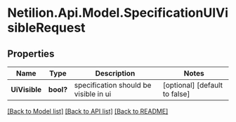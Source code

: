 # Netilion.Api.Model.SpecificationUIVisibleRequest
## Properties

Name | Type | Description | Notes
------------ | ------------- | ------------- | -------------
**UiVisible** | **bool?** | specification should be visible in ui | [optional] [default to false]

[[Back to Model list]](../README.md#documentation-for-models) [[Back to API list]](../README.md#documentation-for-api-endpoints) [[Back to README]](../README.md)


